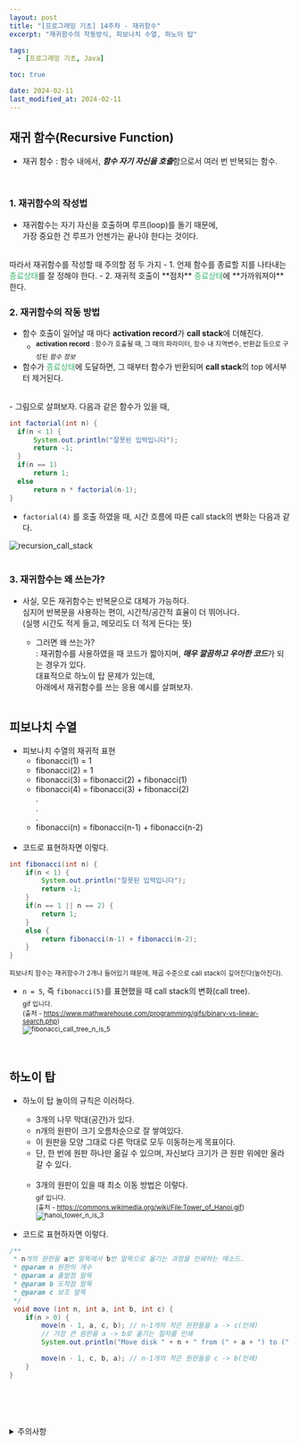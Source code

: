 ```yaml
---
layout: post
title: "[프로그래밍 기초] 14주차 - 재귀함수"
excerpt: "재귀함수의 작동방식, 피보나치 수열, 하노이 탑"

tags:
  - [프로그래밍 기초, Java]

toc: true

date: 2024-02-11
last_modified_at: 2024-02-11
---
```

## 재귀 함수(Recursive Function)
- 재귀 함수 : 함수 내에서, ***함수 자기 자신을 호출***함으로서 여러 번 반복되는 함수.  
<br>

### 1. 재귀함수의 작성법
- 재귀함수는 자기 자신을 호출하며 루프(loop)를 돌기 때문에,  
가장 중요한 건 루프가 언젠가는 끝나야 한다는 것이다.  
<br>
따라서 재귀함수를 작성할 때 주의할 점 두 가지
  - 1. 언제 함수를 종료할 지를 나타내는 <span style = "color : mediumseagreen">종료상태</span>를 잘 정해야 한다.
  - 2. 재귀적 호출이 **점차** <span style = "color : mediumseagreen">종료상태</span>에 **가까워져야** 한다.  
  <br>

### 2. 재귀함수의 작동 방법
  - 함수 호출이 일어날 때 마다 **activation record**가 **call stack**에 더해진다.
    - <sup> **activation record** : 함수가 호출될 때, 그 때의 파라미터, 함수 내 지역변수, 반환값 등으로 구성된 *함수 정보*  
  - 함수가 <span style = "color : mediumseagreen">종료상태</span>에 도달하면, 그 때부터 함수가 반환되며 **call stack**의 top 에서부터 제거된다.  
  <br>
  - 그림으로 살펴보자. 다음과 같은 함수가 있을 때,
  
  ```java
  int factorial(int n) {
    if(n < 1) {
        System.out.println("잘못된 입력입니다");
        return -1;
    }
    if(n == 1) 
        return 1;
    else
        return n * factorial(n-1);
  }
  ```

  - `factorial(4)` 를 호출 하였을 때, 시간 흐름에 따른 call stack의 변화는 다음과 같다.

  ![recursion_call_stack](https://i.imgur.com/5W4xhjO.png)  
  <br>

### 3. 재귀함수는 왜 쓰는가?
- 사실, 모든 재귀함수는 반복문으로 대체가 가능하다.  
심지어 반복문을 사용하는 편이, 시간적/공간적 효율이 더 뛰어나다.  
(실행 시간도 적게 들고, 메모리도 더 적게 든다는 뜻)

  - 그러면 왜 쓰는가?  
  : 재귀함수를 사용하였을 때 코드가 짧아지며, ***매우 깔끔하고 우아한 코드***가 되는 경우가 있다.   
  대표적으로 하노이 탑 문제가 있는데,  
  아래에서 재귀함수를 쓰는 응용 예시를 살펴보자.  
  <br>

## 피보나치 수열
- 피보나치 수열의 재귀적 표현
  - fibonacci(1) = 1
  - fibonacci(2) = 1
  - fibonacci(3) = fibonacci(2) + fibonacci(1)
  - fibonacci(4) = fibonacci(3) + fibonacci(2)  
  .  
  .  
  .
  - fibonacci(n) = fibonacci(n-1) + fibonacci(n-2)  
  <br>
- 코드로 표현하자면 이렇다.

```java
int fibonacci(int n) {
    if(n < 1) {
        System.out.println("잘못된 입력입니다");
        return -1;
    }
    if(n == 1 || n == 2) {
        return 1;
    }
    else {
        return fibonacci(n-1) + fibonacci(n-2);
    }
}
```

<sup> 피보나치 함수는 재귀함수가 2개나 들어있기 때문에, 제곱 수준으로 call stack이 깊어진다(높아진다).  

- `n = 5`, 즉 `fibonacci(5)`를 표현했을 때 call stack의 변화(call tree).   
<sub> gif 입니다.  
(출처 - <https://www.mathwarehouse.com/programming/gifs/binary-vs-linear-search.php>)  
![fibonacci_call_tree_n_is_5](https://upload.wikimedia.org/wikipedia/commons/1/1a/Fibonacci_call_tree_5.gif?20080228164024)  
<br>

## 하노이 탑
- 하노이 탑 놀이의 규칙은 이러하다.
  - 3개의 나무 막대(공간)가 있다.
  - n개의 원판이 크기 오름차순으로 잘 쌓여있다.
  - 이 원판을 모양 그대로 다른 막대로 모두 이동하는게 목표이다.
  - 단, 한 번에 원판 하나만 옮길 수 있으며, 자신보다 크기가 큰 원판 위에만 올라갈 수 있다.  
  <br>
  
  - 3개의 원판이 있을 때 최소 이동 방법은 이렇다.  
  <sub> gif 입니다.  
  (출처 - <https://commons.wikimedia.org/wiki/File:Tower_of_Hanoi.gif>)  
  ![hanoi_tower_n_is_3](https://upload.wikimedia.org/wikipedia/commons/4/4f/Tower_of_Hanoi.gif?20041209181834)

- 코드로 표현하자면 이렇다.

```java
/**
 * n개의 원판을 a번 말뚝에서 b번 말뚝으로 옮기는 과정을 인쇄하는 메소드.
 * @param n 원판의 개수
 * @param a 출발점 말뚝
 * @param b 도착점 말뚝
 * @param c 보조 말뚝
 */
 void move (int n, int a, int b, int c) {
    if(n > 0) {
        move(n - 1, a, c, b); // n-1개의 작은 원판들을 a -> c(인쇄)
        // 가장 큰 원판을 a -> b로 옮기는 절차를 인쇄
        System.out.println("Move disk " + n + " from (" + a + ") to (" + b + ")");

        move(n - 1, c, b, a); // n-1개의 작은 원판들을 c -> b(인쇄)
    }
}
```

<br>
<br>
<br>
<br>
<details>
<summary>주의사항</summary>
<div markdown="1">
이 포스팅은 강원대학교 정충교 교수님의 프로그래밍 기초 수업을 들으며 내용을 정리 한 것입니다.  
수업 내용에 대한 저작권은 교수님께 있으니,  
다른 곳으로의 무분별한 내용 복사를 자제해 주세요.
</div>
</details>